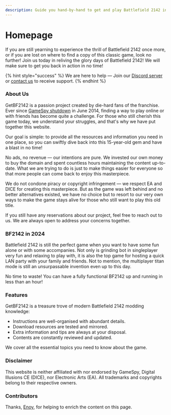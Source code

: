 ```yaml
---
description: Guide you hand-by-hand to get and play Battlefield 2142 in 2024!
---
```


# Homepage

If you are still yearning to experience the thrill of Battlefield 2142 once more, or if you are lost on where to find a copy of this classic game, look no further! Join us today in reliving the glory days of Battlefield 2142! We will make sure to get you back in action in no time!

{% hint style="success" %}
We are here to help — Join our [Discord server](https://discord.gg/DaMVNknVnV) or [contact us](others/contact-us.md) to receive support.
{% endhint %}

### About Us

GetBF2142 is a passion project created by die-hard fans of the franchise. Ever since [GameSpy shutdown](https://en.wikipedia.org/wiki/GameSpy#Shutdown) in June 2014, finding a way to play online or with friends has become quite a challenge. For those who still cherish this game today, we understand your struggles, and that's why we have put together this website.

Our goal is simple: to provide all the resources and information you need in one place, so you can swiftly dive back into this 15-year-old gem and have a blast in no time!&#x20;

No ads, no revenue — our intentions are pure. We invested our own money to buy the domain and spent countless hours maintaining the content up-to-date. What we are trying to do is just to make things easier for everyone so that more people can come back to enjoy this masterpiece.

We do not condone piracy or copyright infringement — we respect EA and DICE for creating this masterpiece. But as the game was left behind and no better alternatives existed, we have no choice but to resort to our very own ways to make the game stays alive for those who still want to play this old title.

If you still have any reservations about our project, feel free to reach out to us. We are always open to address your concerns together.

### BF2142 in 2024

Battlefield 2142 is still the perfect game when you want to have some fun alone or with some accompanies. Not only is grinding bot in singleplayer very fun and relaxing to play with, it is also the top game for hosting a quick LAN party with your family and friends. Not to mention, the multiplayer titan mode is still an unsurpassable invention even up to this day.

No time to waste! You can have a fully functional BF2142 up and running in less than an hour!&#x20;

### Features

GetBF2142 is a treasure trove of modern Battlefield 2142 modding knowledge:

* Instructions are well-organised with abundant details.
* Download resources are tested and mirrored.
* Extra information and tips are always at your disposal.
* Contents are constantly reviewed and updated.

We cover all the essential topics you need to know about the game.

### Disclaimer

This website is neither affiliated with nor endorsed by GameSpy, Digital Illusions CE (DICE), nor Electronic Arts (EA). All trademarks and copyrights belong to their respective owners.

### Contributors

Thanks, [Enoy](https://gamefaqs.gamespot.com/boards/937913-battlefield-2142-northern-strike/80527949), for helping to enrich the content on this page.

